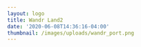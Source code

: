 ```yaml
---
layout: logo
title: Wandr Land2
date: '2020-06-08T14:36:16-04:00'
thumbnail: /images/uploads/wandr_port.png
---
```


